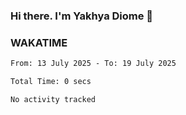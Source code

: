 ### Hi there. I'm Yakhya Diome 👋

### WAKATIME
<!--START_SECTION:waka-->

```txt
From: 13 July 2025 - To: 19 July 2025

Total Time: 0 secs

No activity tracked
```

<!--END_SECTION:waka-->
